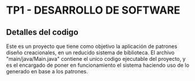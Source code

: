 # TP1 - DESARROLLO DE SOFTWARE
## Detalles del codigo
Este es un proyecto que tiene como objetivo la aplicación de patrones diseño creacionales, en un reducido sistema de biblioteca. El archivo "main/java/Main.java" contiene el unico codigo ejecutable del proyecto, y es el encargado de poner en funcionamiento el sistema haciendo uso de lo generado en base a los patrones.
